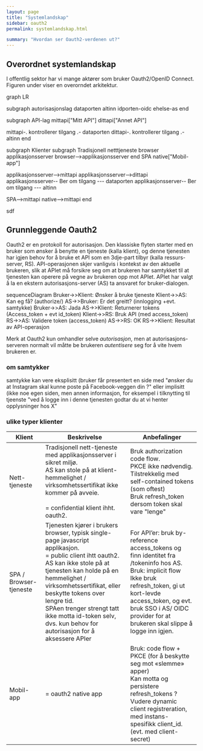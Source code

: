 ```yaml
---
layout: page
title: "Systemlandskap"
sidebar: oauth2
permalink: systemlandskap.html

summary: "Hvordan ser Oauth2-verdenen ut?"
---
```



## Overordnet systemlandskap

I offentlig sektor har vi mange aktører som bruker Oauth2/OpenID Connect.   Figuren under viser en overorndet arkitektur.

<div class="mermaid">
graph LR

 subgraph autorisasjonslag
  dataporten
  altinn
  idporten-oidc
  ehelse-as
 end

 subgraph API-lag
  mittapi["Mitt API"]
  dittapi["Annet API"]

  mittapi-. kontrollerer tilgang .- dataporten
  dittapi-. kontrollerer tilgang .- altinn
 end

 subgraph Klienter
  subgraph Tradisjonell netttjeneste
    browser
    applikasjonsserver
    browser-->applikasjonsserver
  end
  SPA
  native["Mobil-app"]

  applikasjonsserver-->mittapi
  applikasjonsserver-->dittapi
  applikasjonsserver-- Ber om tilgang --- dataporten
  applikasjonsserver-- Ber om tilgang --- altinn

  SPA-->mittapi
  native-->mittapi
 end

</div>

sdf


## Grunnleggende Oauth2

Oauth2 er en protokoll for autorisasjon.  Den klassiske flyten starter med en bruker som ønsker å benytte en tjeneste (kalla klient), og denne tjenesten har igjen behov for å bruke et API som en 3dje-part tilbyr (kalla ressurs-server, RS).  API-operasjonen skjer vanligvis i kontekst av den aktuelle brukeren, slik at APIet må forsikre seg om at brukeren har samtykket til at tjenesten kan operere på vegne av brukeren opp mot APIet.  APIet har valgt å la en ekstern autorisasjons-server (AS) ta ansvaret for bruker-dialogen.

<div class="mermaid">
sequenceDiagram
Bruker->>Klient: Ønsker å bruke tjeneste
Klient->>AS: Kan eg få? (authorize/)
AS->>Bruker: Er det greitt?  (innlogging +evt. samtykke)
Bruker->>AS: Jada
AS->>Klient: Returnerer tokens (Access_token + evt id_token)
Klient->>RS: Bruk API (med access_token)
RS->>AS:  Validere token (access_token)
AS->>RS: OK
RS->>Klient: Resultat av API-operasjon
</div>


Merk at Oauth2 kun omhandler selve _autorisasjon_, men at autorisasjons-serveren normalt vil måtte be brukeren _autentisere_ seg for å vite hvem brukeren er.

### om samtykker

samtykke kan vere eksplisitt (bruker får presentert en side med "ønsker du at Instagram skal kunne poste på Facebook-veggen din ?"  eller implisitt (ikke noe egen siden, men annen informasjon, for eksempel i tilknytting til tjeenste "ved å logge inn i denne tjenesten godtar du at vi henter opplysninger hos X"



### ulike typer klienter

| Klient | Beskrivelse | Anbefalinger |
| --- | --- | --- |
| Nett-tjeneste | Tradisjonell nett-tjeneste med applikasjonsserver i sikret miljø. <br/> AS kan stole på at klient-hemmelighet / virksomhetssertifikat ikke kommer på avveie. <br/><br/>= confidential klient ihht. oauth2. | Bruk authorization code flow. <br/>PKCE ikke nødvendig.<br/>Tilstrekkelig med self-contained tokens (som oftest)<br/>Bruk refresh_token dersom token skal vare "lenge" |
| SPA / Browser-tjeneste | Tjenesten kjører i brukers browser, typisk single-page javascript applikasjon.<br/>= public client ihtt oauth2.<br/> AS kan ikke stole på at tjenesten kan holde på en hemmelighet / virksomhetssertifikat, eller beskytte tokens over lengre tid. <br/> SPAen trenger strengt tatt ikke motta id-token selv, dvs. kun behov for autorisasjon for å aksessere APIer |For API’er: bruk by-reference access_tokens og finn identitet fra /tokeninfo hos AS.<br/>Bruk: implicit flow <br/> Ikke bruk refresh_token, gi ut kort-levde access_token, og evt. bruk SSO i AS/ OIDC provider for at brukeren skal slippe å logge inn igjen. |
| Mobil-app | = oauth2 native app | Bruk: code flow + PKCE (for å beskytte seg mot «slemme» apper)<br/> Kan motta og persistere refresh_tokens ?<br/> Vudere dynamic client registreration, med instans-spesifikk client_id. (evt. med client-secret) |
